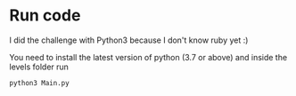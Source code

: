 # Run code

I did the challenge with Python3 because I don't know ruby yet :)

You need to install the latest version of python (3.7 or above) 
and inside the levels folder run

``python3 Main.py``
